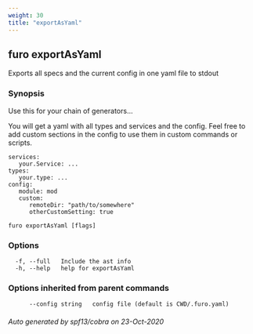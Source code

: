 ```yaml
---
weight: 30
title: "exportAsYaml"
---
```


## furo exportAsYaml

Exports all specs and the current config in one yaml file to stdout

### Synopsis

Use this for your chain of generators...
	
You will get a yaml with all types and services and the config.
Feel free to add custom sections in the config to use them in custom commands or scripts.

    services:
       your.Service: ...
    types:
       your.type: ...
    config:
       module: mod
       custom:
          remoteDir: "path/to/somewhere"
          otherCustomSetting: true
    



```
furo exportAsYaml [flags]
```

### Options

```
  -f, --full   Include the ast info
  -h, --help   help for exportAsYaml
```

### Options inherited from parent commands

```
      --config string   config file (default is CWD/.furo.yaml)
```



###### Auto generated by spf13/cobra on 23-Oct-2020
